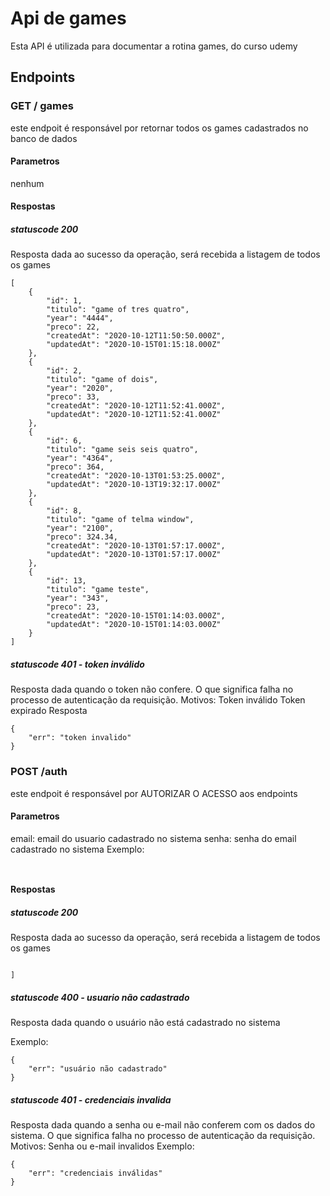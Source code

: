 #  Api de games
Esta API é utilizada para documentar a rotina games, do curso udemy
## Endpoints
### GET / games
este endpoit é responsável por retornar todos os games cadastrados no banco de dados
#### Parametros
nenhum
#### Respostas
##### statuscode 200
Resposta dada ao sucesso da operação, será recebida a listagem de todos os games
```
[
    {
        "id": 1,
        "titulo": "game of tres quatro",
        "year": "4444",
        "preco": 22,
        "createdAt": "2020-10-12T11:50:50.000Z",
        "updatedAt": "2020-10-15T01:15:18.000Z"
    },
    {
        "id": 2,
        "titulo": "game of dois",
        "year": "2020",
        "preco": 33,
        "createdAt": "2020-10-12T11:52:41.000Z",
        "updatedAt": "2020-10-12T11:52:41.000Z"
    },
    {
        "id": 6,
        "titulo": "game seis seis quatro",
        "year": "4364",
        "preco": 364,
        "createdAt": "2020-10-13T01:53:25.000Z",
        "updatedAt": "2020-10-13T19:32:17.000Z"
    },
    {
        "id": 8,
        "titulo": "game of telma window",
        "year": "2100",
        "preco": 324.34,
        "createdAt": "2020-10-13T01:57:17.000Z",
        "updatedAt": "2020-10-13T01:57:17.000Z"
    },
    {
        "id": 13,
        "titulo": "game teste",
        "year": "343",
        "preco": 23,
        "createdAt": "2020-10-15T01:14:03.000Z",
        "updatedAt": "2020-10-15T01:14:03.000Z"
    }
]

```


##### statuscode 401 - token inválido
Resposta dada quando o token não confere. O que significa falha no processo de autenticação da requisição.
Motivos:
Token inválido
Token expirado
Resposta 
```
{
    "err": "token invalido"
}

```
### POST /auth
este endpoit é responsável por AUTORIZAR O ACESSO aos endpoints
#### Parametros
email: email do usuario cadastrado no sistema
senha: senha do email cadastrado no sistema
Exemplo:

```
 
```
#### Respostas
##### statuscode 200
Resposta dada ao sucesso da operação, será recebida a listagem de todos os games
```
  
]

```
##### statuscode 400 - usuario não cadastrado
Resposta dada quando o usuário não está cadastrado no sistema
 
Exemplo:
```
{
    "err": "usuário não cadastrado"
}

```

##### statuscode 401 - credenciais invalida
Resposta dada quando a senha ou e-mail não conferem com os dados do sistema. O que significa falha no processo de autenticação da requisição.
Motivos:
Senha ou e-mail invalidos
Exemplo:
```
{
    "err": "credenciais inválidas"
}

```
